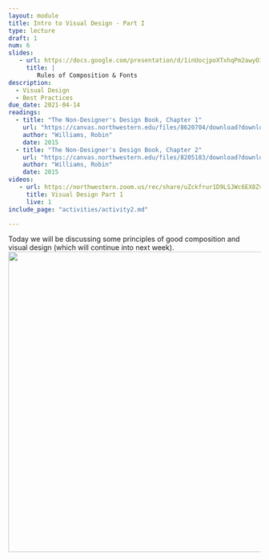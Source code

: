 ```yaml
---
layout: module
title: Intro to Visual Design - Part I
type: lecture
draft: 1
num: 6
slides:
   - url: https://docs.google.com/presentation/d/1inUocjpoXTxhqPm2awyO1MMgTHJj4BPWzCXzVEQQzjA/edit?usp=sharing
     title: |
        Rules of Composition & Fonts
description:
  - Visual Design
  - Best Practices
due_date: 2021-04-14
readings:
  - title: "The Non-Designer's Design Book, Chapter 1"
    url: "https://canvas.northwestern.edu/files/8620704/download?download_frd=1"
    author: "Williams, Robin" 
    date: 2015
  - title: "The Non-Designer's Design Book, Chapter 2"
    url: "https://canvas.northwestern.edu/files/8205183/download?download_frd=1"
    author: "Williams, Robin" 
    date: 2015
videos:
   - url: https://northwestern.zoom.us/rec/share/uZckfrur1D9LSJWc6EX8ZvYsEd3ZX6a8hiMX-PBcmBmwAWqoPqaI3Shm3uhRqMT1
     title: Visual Design Part 1
     live: 1
include_page: "activities/activity2.md"

---
```


Today we will be discussing some principles of good composition and visual design (which  will continue into next week).
<img style="width:600px;display:block;margin:auto;" src="{{site.baseurl}}/assets/images/lecture12/composition.png" />
